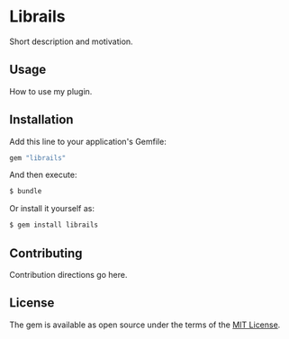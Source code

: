 # Librails
Short description and motivation.

## Usage
How to use my plugin.

## Installation
Add this line to your application's Gemfile:

```ruby
gem "librails"
```

And then execute:
```bash
$ bundle
```

Or install it yourself as:
```bash
$ gem install librails
```

## Contributing
Contribution directions go here.

## License
The gem is available as open source under the terms of the [MIT License](https://opensource.org/licenses/MIT).
